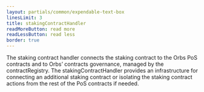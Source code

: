 ```yaml
---
layout: partials/common/expendable-text-box
linesLimit: 3
title: stakingContractHandler
readMoreButton: read more
readLessButton: read less
border: true
---
```


The staking contract handler connects the staking contract to the Orbs PoS contracts and to Orbs’ contracts governance, managed by the contractRegistry. The stakingContractHandler provides an infrastructure for connecting an additional staking contract or isolating the staking contract actions from the rest of the PoS contracts if needed.
